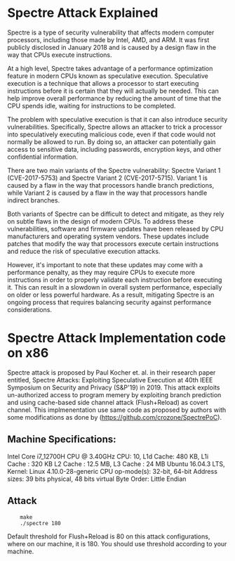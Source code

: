 # Spectre Attack Explained

Spectre is a type of security vulnerability that affects modern computer processors, including those made by Intel, AMD, and ARM. It was first publicly disclosed in January 2018 and is caused by a design flaw in the way that CPUs execute instructions.

At a high level, Spectre takes advantage of a performance optimization feature in modern CPUs known as speculative execution. Speculative execution is a technique that allows a processor to start executing instructions before it is certain that they will actually be needed. This can help improve overall performance by reducing the amount of time that the CPU spends idle, waiting for instructions to be completed.

The problem with speculative execution is that it can also introduce security vulnerabilities. Specifically, Spectre allows an attacker to trick a processor into speculatively executing malicious code, even if that code would not normally be allowed to run. By doing so, an attacker can potentially gain access to sensitive data, including passwords, encryption keys, and other confidential information.

There are two main variants of the Spectre vulnerability: Spectre Variant 1 (CVE-2017-5753) and Spectre Variant 2 (CVE-2017-5715). Variant 1 is caused by a flaw in the way that processors handle branch predictions, while Variant 2 is caused by a flaw in the way that processors handle indirect branches.

Both variants of Spectre can be difficult to detect and mitigate, as they rely on subtle flaws in the design of modern CPUs. To address these vulnerabilities, software and firmware updates have been released by CPU manufacturers and operating system vendors. These updates include patches that modify the way that processors execute certain instructions and reduce the risk of speculative execution attacks.

However, it's important to note that these updates may come with a performance penalty, as they may require CPUs to execute more instructions in order to properly validate each instruction before executing it. This can result in a slowdown in overall system performance, especially on older or less powerful hardware. As a result, mitigating Spectre is an ongoing process that requires balancing security against performance considerations.

# Spectre Attack Implementation code on x86

Spectre attack is proposed by Paul Kocher et. al. in their research paper entitled, Spectre Attacks: Exploiting Speculative Execution at 40th IEEE Symposium on Security and Privacy (S\&P'19) in 2019. This attack exploits un-authorized access to program memery by exploiting branch prediction and using cache-based side channel attack (Flush+Reload) as covert channel. This implmenentation use same code as proposed by authors with some modifications as done by (https://github.com/crozone/SpectrePoC).

## Machine Specifications:

Intel Core i7_12700H CPU @ 3.40GHz
CPU: 10, L1d Cache: 480 KB, L1i Cache : 320 KB L2 Cache : 12.5 MB, L3 Cache : 24 MB
Ubuntu 16.04.3 LTS, Kernel: Linux 4.10.0-28-generic
CPU op-mode(s):        32-bit, 64-bit
Address sizes:         39 bits physical, 48 bits virtual
Byte Order:            Little Endian

## Attack


```
	make
	./spectre 180
```

Default threshold for Flush+Reload is 80 on this attack configurations, where on our machine, it is 180. You should use threshold according to your machine.

